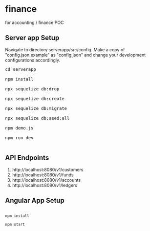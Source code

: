 # finance
for accounting / finance POC


## Server app Setup
<p>Navigate to directory serverapp/src/config.
Make a copy of "config.json.example" as "config.json" and change your development configurations accordingly.
</p>
<pre>
cd serverapp <br/>
npm install <br/>
npx sequelize db:drop<br />
npx sequelize db:create<br />
npx sequelize db:migrate<br />
npx sequelize db:seed:all<br />
npm demo.js <br />
npm run dev<br />
</pre>

## API Endpoints
<ol>
<li>http://localhost:8080/v1/customers</li>
<li>http://localhost:8080/v1/funds</li>
<li>http://localhost:8080/v1/accounts</li>
<li>http://localhost:8080/v1/ledgers</li>
</ol>

## Angular App Setup
<code>
npm install <br />
npm start
</code>